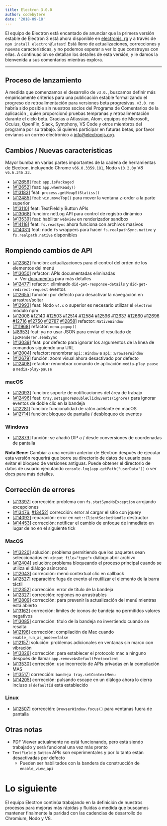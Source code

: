 ```yaml
---
title: Electron 3.0.0
author: codebytere
date: '2018-09-18'
---
```


El equipo de Electron está encantado de anunciar que la primera versión estable de Electron 3 está ahora disponible en [electronjs. rg](https://electronjs.org/) y a través de `npm install electron@latest`! Está lleno de actualizaciones, correcciones y nuevas características, y no podemos esperar a ver lo que construyes con ellas. A continuación se detallan los detalles de esta versión, y le damos la bienvenida a sus comentarios mientras explora.

---

## Proceso de lanzamiento

A medida que comenzamos el desarrollo de `v3.0.`, buscamos definir más empíricamente criterios para una publicación estable formalizando el progreso de retroalimentación para versiones beta progresivas. `v3.0.` no habría sido posible sin nuestros socios del Programa de Comentarios de la aplicación [,](https://github.com/electron/electron/blob/3-0-x/docs/tutorial/app-feedback-program.md) quien proporcionó pruebas tempranas y retroalimentación durante el ciclo beta. Gracias a Atlassian, Atom, equipos de Microsoft, Oculus, OpenFin, Slack, Symphony, VS Code y otros miembros del programa por su trabajo. Si quieres participar en futuras betas, por favor envíanos un correo electrónico a [info@electronjs.org](mailto:info@electronjs.org).

## Cambios / Nuevas características

Mayor bumba en varias partes importantes de la cadena de herramientas de Electron, incluyendo Chrome `v66.0.3359.181`, Nodo `v10.2.0`y V8 `v6.6.346.23.`

* [[#12656](https://github.com/electron/electron/pull/12656)] feat: `app.isPackaged`
* [[#12652](https://github.com/electron/electron/pull/12652)] feat: `app.whenReady()`
* [[#13183](https://github.com/electron/electron/pull/13183)] feat: `process.getHeapStStatiss()`
* [[#12485](https://github.com/electron/electron/pull/12485)] feat: `win.moveTop()` para mover la ventana z-order a la parte superior
* [[#13110](https://github.com/electron/electron/pull/13110)] feat: TextField y Button APIs
* [[#13068](https://github.com/electron/electron/pull/13068)] función: netLog API para control de registro dinámico
* [[#13539](https://github.com/electron/electron/pull/13539)] feat: habilitar `webview` en renderizador sandbox
* [[#14118](https://github.com/electron/electron/pull/14118)] feat: `fs.readSync` ahora funciona con archivos masivos
* [[#14031](https://github.com/electron/electron/pull/14031)] feat: node `fs` wrappers para hacer `fs.realpathSync.native` y `fs.realpath.native` disponibles

## Rompiendo cambios de API

* [[#12362](https://github.com/electron/electron/pull/12362)] función: actualizaciones para el control del orden de los elementos del menú
* [[#13050](https://github.com/electron/electron/pull/13050)] refactor: APIs documentadas eliminadas
  * Ver [documentos](https://github.com/electron/electron/blob/master/docs/api/breaking-changes.md#breaking-api-changes-30) para más detalles
* [[#12477](https://github.com/electron/electron/pull/12477)] refactor: eliminado `did-get-response-details` y `did-get-redirect-request` eventos
* [[#12655](https://github.com/electron/electron/pull/12655)] función: por defecto para desactivar la navegación en arrastrar/soltar
* [[#12993](https://github.com/electron/electron/pull/12993)] feat: Nodo `v4.x` o superior es necesario utilizar el `electron` módulo npm
* [[#12008](https://github.com/electron/electron/pull/12008) [#12140](https://github.com/electron/electron/pull/12140) [#12503](https://github.com/electron/electron/pull/12503) [#12514](https://github.com/electron/electron/pull/12514) [#12584](https://github.com/electron/electron/pull/12584) [#12596](https://github.com/electron/electron/pull/12596) [#12637](https://github.com/electron/electron/pull/12637) [#12660](https://github.com/electron/electron/pull/12660) [#12696](https://github.com/electron/electron/pull/12696) [#12716](https://github.com/electron/electron/pull/12716) [#12750](https://github.com/electron/electron/pull/12750) [#12787](https://github.com/electron/electron/pull/12787) [#12858](https://github.com/electron/electron/pull/12858)] refactor: `NativeWindow`
* [[#11968](https://github.com/electron/electron/pull/11968)] refactor: `menu.popup()`
* [[#8953](https://github.com/electron/electron/pull/8953)] feat: ya no usar JSON para enviar el resultado de `ipcRenderer.sendSync`
* [[#13039](https://github.com/electron/electron/pull/13039)] feat: por defecto para ignorar los argumentos de la línea de comandos siguiendo una URL
* [[#12004](https://github.com/electron/electron/pull/12004)] refactor: renombrar `api::Window` a `api::BrowserWindow`
* [[#12679](https://github.com/electron/electron/pull/12679)] función: zoom visual ahora desactivado por defecto
* [[#12408](https://github.com/electron/electron/pull/12408)] refactor: renombrar comando de aplicación `media-play_pause` a `media-play-pause`

### macOS

* [[#12093](https://github.com/electron/electron/pull/12093)] función: soporte de notificaciones del área de trabajo
* [[#12496](https://github.com/electron/electron/pull/12496)] feat: `tray.setIgnoreDoubleClickEvents(ignore)` para ignorar eventos de doble clic en la bandeja
* [[#12281](https://github.com/electron/electron/pull/12281)] función: funcionalidad de ratón adelante en macOS
* [[#12714](https://github.com/electron/electron/pull/12714)] función: bloqueo de pantalla / desbloqueo de eventos

### Windows

* [[#12879](https://github.com/electron/electron/pull/12879)] función: se añadió DIP a / desde conversiones de coordenadas de pantalla

**Nota Bene:** Cambiar a una versión anterior de Electron después de ejecutar esta versión requerirá que borre su directorio de datos de usuario para evitar el bloqueo de versiones antiguas. Puede obtener el directorio de datos de usuario ejecutando `console.log(app.getPath("userData"))` o ver [docs](https://electronjs.org/docs/api/app#appgetpathname) para más detalles.

## Corrección de errores

* [[#13397](https://github.com/electron/electron/pull/13397)] corrección: problema con `fs.statSyncNoException` arrojando excepciones
* [[#13476](https://github.com/electron/electron/pull/13476), [#13452](https://github.com/electron/electron/pull/13452)] corrección: error al cargar el sitio con jquery
* [[#14092](https://github.com/electron/electron/pull/14092)] reparación: error en `net::ClientSocketHandle` destructor
* [[#14453](https://github.com/electron/electron/pull/14453)] corrección: notificar el cambio de enfoque de inmediato en lugar de no en el siguiente tick

### MacOS

* [[#13220](https://github.com/electron/electron/pull/13220)] solución: problema permitiendo que los paquetes sean seleccionados en `<input file="type">` diálogo abrir archivo
* [[#12404](https://github.com/electron/electron/pull/12404)] solución: problema bloqueando el proceso principal cuando se utiliza el diálogo asíncrono
* [[#12043](https://github.com/electron/electron/pull/12043)] corrección: menú contextual clic en callback
* [[#12527](https://github.com/electron/electron/pull/12527)] reparación: fuga de evento al reutilizar el elemento de la barra táctil
* [[#12352](https://github.com/electron/electron/pull/12352)] corrección: error de título de la bandeja
* [[#12327](https://github.com/electron/electron/pull/12327)] corrección: regiones no arrastrables
* [[#12809](https://github.com/electron/electron/pull/12809)] corrección: para prevenir la actualización del menú mientras está abierto
* [[#13162](https://github.com/electron/electron/pull/13162)] corrección: límites de iconos de bandeja no permitidos valores negativos
* [[#13085](https://github.com/electron/electron/pull/13085)] corrección: título de la bandeja no invertiendo cuando se resalta
* [[#12196](https://github.com/electron/electron/pull/12196)] corrección: compilación de Mac cuando `enable_run_as_node==false`
* [[#12157](https://github.com/electron/electron/pull/12157)] solución: problemas adicionales en ventanas sin marco con vibración
* [[#13326](https://github.com/electron/electron/pull/13326)] corrección: para establecer el protocolo mac a ninguno después de llamar `app.removeAsDefaultProtocolent`
* [[#13530](https://github.com/electron/electron/pull/13530)] corrección: uso incorrecto de APIs privadas en la compilación MAS
* [[#13517](https://github.com/electron/electron/pull/13517)] corrección: `bandeja tray.setContextMenu`
* [[#14205](https://github.com/electron/electron/pull/14205)] corrección: pulsando escape en un diálogo ahora lo cierra incluso si `defaultId` está establecido

### Linux

* [[#12507](https://github.com/electron/electron/pull/12507)] corrección: `BrowserWindow.focus()` para ventanas fuera de pantalla

## Otras notas

* PDF Viewer actualmente no está funcionando, pero está siendo trabajado y será funcional una vez más pronto
* `TextField` y `Button` APIs son experimentales y por lo tanto están desactivadas por defecto
  * Pueden ser habilitados con la bandera de construcción de `enable_view_api`

# Lo siguiente

El equipo Electron continúa trabajando en la definición de nuestros procesos para mejoras más rápidas y fluidas a medida que buscamos mantener finalmente la paridad con las cadencias de desarrollo de Chromium, Nodo y V8.
